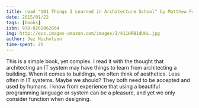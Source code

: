 ```yaml
---
title: read "101 Things I Learned in Architecture School" by Matthew Frederick
date: 2015/01/22
tags: [books]
isbn: 978-0262062664
img: http://ecx.images-amazon.com/images/I/411HRB1dUHL.jpg
author: Jez Nicholson
time-spent: 2h
---
```

​​​This is a simple book, yet complex. I read it with the thought that architecting an IT system may have things to learn from architecting a building. When it comes to buildings, we often think of aesthetics. Less often in IT systems. Maybe we should? They both need to be accepted and used by humans. I know from experience that using a beautiful programming language or system can be a pleasure, and yet we only consider function when designing.